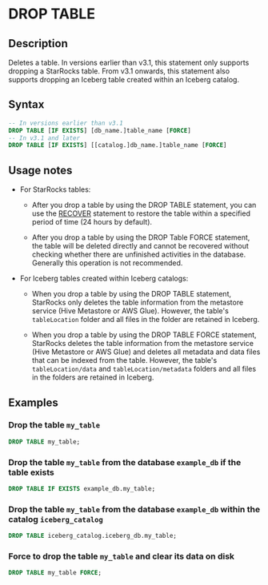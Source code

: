 # DROP TABLE

## Description

Deletes a table. In versions earlier than v3.1, this statement only supports dropping a StarRocks table. From v3.1 onwards, this statement also supports dropping an Iceberg table created within an Iceberg catalog.

## Syntax

```SQL
-- In versions earlier than v3.1
DROP TABLE [IF EXISTS] [db_name.]table_name [FORCE]
-- In v3.1 and later
DROP TABLE [IF EXISTS] [[catalog.]db_name.]table_name [FORCE]
```

## Usage notes

- For StarRocks tables:

  - After you drop a table by using the DROP TABLE statement, you can use the [RECOVER](../data-definition/RECOVER.md) statement to restore the table within a specified period of time (24 hours by default).

  - After you drop a table by using the DROP Table FORCE statement, the table will be deleted directly and cannot be recovered without checking whether there are unfinished activities in the database. Generally this operation is not recommended.

- For Iceberg tables created within Iceberg catalogs:

  - When you drop a table by using the DROP TABLE statement, StarRocks only deletes the table information from the metastore service (Hive Metastore or AWS Glue). However, the table's `tableLocation`  folder and all files in the folder are retained in Iceberg.

  - When you drop a table by using the DROP TABLE FORCE statement, StarRocks deletes the table information from the metastore service (Hive Metastore or AWS Glue) and deletes all metadata and data files that can be indexed from the table. However, the table's `tableLocation/data` and `tableLocation/metadata` folders and all files in the folders are retained in Iceberg.

## Examples

### Drop the table `my_table`

```SQL
DROP TABLE my_table;
```

### Drop the table `my_table` from the database `example_db` if the table exists

```SQL
DROP TABLE IF EXISTS example_db.my_table;
```

### Drop the table `my_table` from the database `example_db` within the catalog `iceberg_catalog`

```SQL
DROP TABLE iceberg_catalog.iceberg_db.my_table;
```

### Force to drop the table `my_table` and clear its data on disk

```SQL
DROP TABLE my_table FORCE;
```
